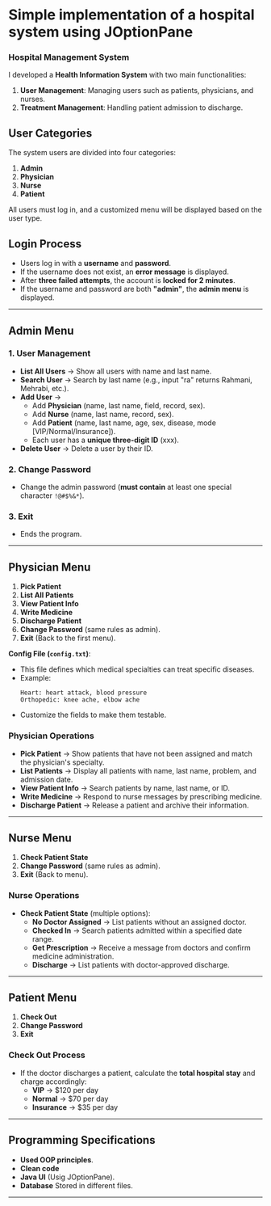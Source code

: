 # Simple implementation of a hospital system using JOptionPane

### **Hospital Management System**
I developed a **Health Information System** with two main functionalities:
1. **User Management**: Managing users such as patients, physicians, and nurses.
2. **Treatment Management**: Handling patient admission to discharge.

## **User Categories**
The system users are divided into four categories:
1. **Admin**
2. **Physician**
3. **Nurse**
4. **Patient**

All users must log in, and a customized menu will be displayed based on the user type.

## **Login Process**
- Users log in with a **username** and **password**.
- If the username does not exist, an **error message** is displayed.
- After **three failed attempts**, the account is **locked for 2 minutes**.
- If the username and password are both **"admin"**, the **admin menu** is displayed.

---

## **Admin Menu**
### 1. User Management
- **List All Users** → Show all users with name and last name.
- **Search User** → Search by last name (e.g., input "ra" returns Rahmani, Mehrabi, etc.).
- **Add User** → 
  - Add **Physician** (name, last name, field, record, sex).
  - Add **Nurse** (name, last name, record, sex).
  - Add **Patient** (name, last name, age, sex, disease, mode [VIP/Normal/Insurance]).
  - Each user has a **unique three-digit ID** (xxx).
- **Delete User** → Delete a user by their ID.

### 2. Change Password
- Change the admin password (**must contain** at least one special character `!@#$%&*`).

### 3. Exit
- Ends the program.

---

## **Physician Menu**
1. **Pick Patient**
2. **List All Patients**
3. **View Patient Info**
4. **Write Medicine**
5. **Discharge Patient**
6. **Change Password** (same rules as admin).
7. **Exit** (Back to the first menu).

**Config File (`config.txt`)**:
- This file defines which medical specialties can treat specific diseases.
- Example:
  ```
  Heart: heart attack, blood pressure
  Orthopedic: knee ache, elbow ache
  ```
- Customize the fields to make them testable.

### **Physician Operations**
- **Pick Patient** → Show patients that have not been assigned and match the physician's specialty.
- **List Patients** → Display all patients with name, last name, problem, and admission date.
- **View Patient Info** → Search patients by name, last name, or ID.
- **Write Medicine** → Respond to nurse messages by prescribing medicine.
- **Discharge Patient** → Release a patient and archive their information.

---

## **Nurse Menu**
1. **Check Patient State**
2. **Change Password** (same rules as admin).
3. **Exit** (Back to menu).

### **Nurse Operations**
- **Check Patient State** (multiple options):
  - **No Doctor Assigned** → List patients without an assigned doctor.
  - **Checked In** → Search patients admitted within a specified date range.
  - **Get Prescription** → Receive a message from doctors and confirm medicine administration.
  - **Discharge** → List patients with doctor-approved discharge.

---

## **Patient Menu**
1. **Check Out**
2. **Change Password**
3. **Exit**

### **Check Out Process**
- If the doctor discharges a patient, calculate the **total hospital stay** and charge accordingly:
  - **VIP** → $120 per day
  - **Normal** → $70 per day
  - **Insurance** → $35 per day

---

## **Programming Specifications**
- **Used OOP principles**.
- **Clean code**
- **Java UI** (Usig JOptionPane).
- **Database** Stored in different files.

---


